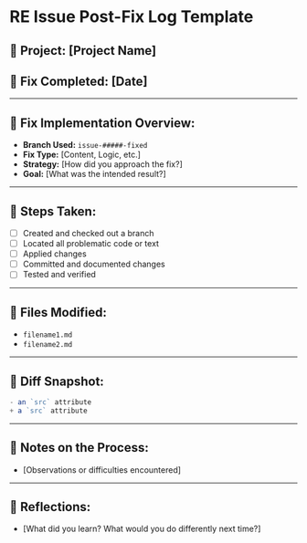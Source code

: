 # RE Issue Post-Fix Log Template

## 📌 **Project: [Project Name]**

## 📅 **Fix Completed: [Date]**

---

## 🔧 Fix Implementation Overview:

- **Branch Used:** `issue-#####-fixed`
- **Fix Type:** [Content, Logic, etc.]
- **Strategy:** [How did you approach the fix?]
- **Goal:** [What was the intended result?]

---

## 🧰 Steps Taken:

- [ ]  Created and checked out a branch
- [ ]  Located all problematic code or text
- [ ]  Applied changes
- [ ]  Committed and documented changes
- [ ]  Tested and verified

---

## 📂 Files Modified:

- `filename1.md`
- `filename2.md`

---

## 🔄 Diff Snapshot:

```jsx
- an `src` attribute
+ a `src` attribute
```

---

## 🔁 Notes on the Process:

- [Observations or difficulties encountered]

---

## 🧠 Reflections:

- [What did you learn? What would you do differently next time?]